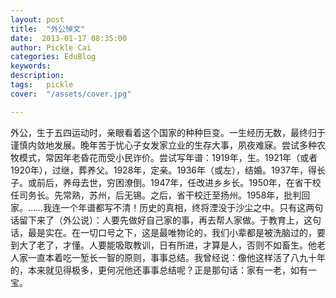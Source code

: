 ```yaml
---
layout: post  
title:  "外公悼文"
date:  2013-01-17 08:35:00
author: Pickle Cai  
categories: EduBlog  
keywords: 
description:   
tags:	pickle   
cover:  "/assets/cover.jpg"  

---
```


外公，生于五四运动时，亲眼看着这个国家的种种巨变。一生经历无数，最终归于谨慎内敛地发展。晚年苦于忧心子女发家立业的生存大事，夙夜难寐。尝试多种农牧模式，常因年老昏花而受小民诈价。尝试写年谱：1919年，生。1921年（或者1920年），过继，葬养父。1928年，定亲。1936年（或左），结婚。1937年，得长子。或前后，养母去世，穷困潦倒。1947年，任改进乡乡长。1950年，在省干校任司务长。先常熟，苏州，后无锡。之后，省干校迁至扬州。1958年，批判回家。……我连一个年谱都写不清！历史的真相，终将湮没于沙尘之中。只有这两句话留下来了（外公说）：人要先做好自己家的事，再去帮人家做。于教育上，这句话，最是实在。在一切口号之下，这是最唯物论的，我们小辈都是被洗脑过的，要到大了老了，才懂。人要能吸取教训，日有所进，才算是人，否则不如畜生。他老人家一直本着吃一堑长一智的原则，事事总结。我曾经说：像他这样活了八九十年的，本来就见得极多，更何况他还事事总结呢？正是那句话：家有一老，如有一宝。						

		    
